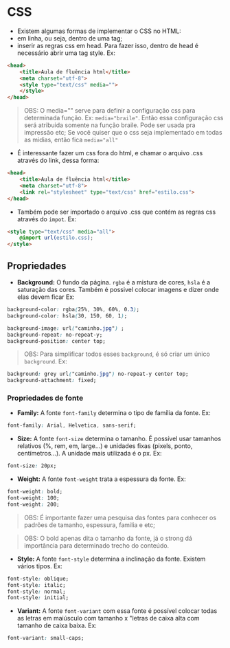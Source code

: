 # CSS   
- Existem algumas formas de implementar o CSS no HTML:
- em linha, ou seja, dentro de uma tag;
- inserir as regras css em head. Para fazer isso, dentro de head é necessário abrir uma tag style. Ex: 
```html
<head>
    <title>Aula de fluência html</title>
    <meta charset="utf-8">
    <style type="text/css" media="">
    </style>
</head>
```
> OBS: O media="" serve para definir a configuração css para determinada função. Ex: `media="braile"`. Então essa configuração css será atribuida somente na função braile. Pode ser usada pra impressão etc; Se você quiser que o css seja implementado em todas as midias, então fica `media="all"`

- É interessante fazer um css fora do html, e chamar o arquivo .css através do link, dessa forma:
```html
<head>
    <title>Aula de fluência html</title>
    <meta charset="utf-8">
    <link rel="stylesheet" type="text/css" href="estilo.css">
</head>
```

- Também pode ser importado o arquivo .css que contém as regras css através do `impot`. Ex:
```html
<style type="text/css" media="all">
    @import url(estilo.css);
</style>
```
## Propriedades
- **Background:** O fundo da página. `rgba` é a mistura de cores, `hsla` é a saturação das cores. Também é possivel colocar imagens e dizer onde elas devem ficar Ex:
```css
background-color: rgba(25%, 30%, 60%, 0.3);
background-color: hsla(30, 150, 60, 1);
```
```css
background-image: url("caminho.jpg") ;
background-repeat: no-repeat-y;
background-position: center top;
```
> OBS: Para simplificar todos esses `background`, é só criar um único `background`. Ex:
```css
background: grey url("caminho.jpg") no-repeat-y center top;
background-attachment: fixed;
``` 

### Propriedades de fonte

- **Family:** A fonte `font-family` determina o tipo de família da fonte. Ex:
```css
font-family: Arial, Helvetica, sans-serif;
```

- **Size:** A fonte `font-size` determina o tamanho. É possível usar tamanhos relativos (%, rem, em, large...) e unidades fixas (pixels, ponto, centímetros...). A unidade mais utilizada é o px. Ex:
```css
font-size: 20px;
```

- **Weight:** A fonte `font-weight` trata a espessura da fonte. Ex:
```css
font-weight: bold;
font-weight: 100;
font-weight: 200;
```
> OBS: É importante fazer uma pesquisa das fontes para conhecer os padrões de tamanho, espessura, familia e etc;

> OBS: O bold apenas dita o tamanho da fonte, já o strong dá importância para determinado trecho do conteúdo.

- **Style:** A fonte `font-style` determina a inclinação da fonte. Existem vários tipos. Ex:
```css
font-style: oblique;
font-style: italic;
font-style: normal;
font-style: initial;
```

- **Variant:** A fonte `font-variant` com essa fonte é possível colocar todas as letras em maiúsculo com tamanho x "letras de caixa alta com tamanho de caixa baixa. Ex:
```css
font-variant: small-caps;
```